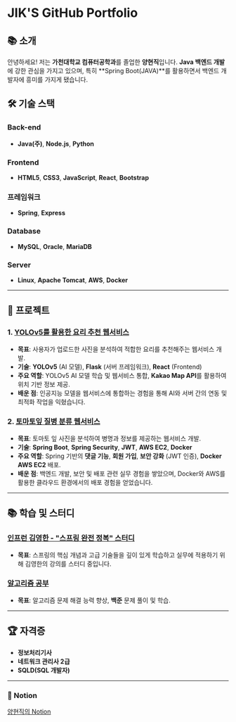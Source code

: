 # JIK'S GitHub Portfolio

## 📚 **소개**
안녕하세요! 저는 **가천대학교 컴퓨터공학과**를 졸업한 **양현직**입니다. **Java 백엔드 개발**에 강한 관심을 가지고 있으며, 특히 **Spring Boot(JAVA)**를 활용하면서 백엔드 개발자에 흥미를 가지게 됐습니다. 

## 🛠 **기술 스택**

### **Back-end**

- **Java(주)**, **Node.js**,  **Python**

### **Frontend**

- **HTML5**, **CSS3**, **JavaScript**, **React**, **Bootstrap**

### **프레임워크**

- **Spring**, **Express**

### **Database**
- **MySQL**, **Oracle**, **MariaDB**

### **Server**

- **Linux**, **Apache Tomcat**, **AWS**, **Docker**


---

## 📂 **프로젝트**

### **1. [YOLOv5를 활용한 요리 추천 웹서비스](https://github.com/Gachon-Project)**
- **목표**: 사용자가 업로드한 사진을 분석하여 적합한 요리를 추천해주는 웹서비스 개발.
- **기술**: **YOLOv5** (AI 모델), **Flask** (서버 프레임워크), **React** (Frontend)
- **주요 역할**: YOLOv5 AI 모델 학습 및 웹서비스 통합, **Kakao Map API**를 활용하여 위치 기반 정보 제공.
- **배운 점**: 인공지능 모델을 웹서비스에 통합하는 경험을 통해 AI와 서버 간의 연동 및 최적화 작업을 익혔습니다.

### **2. [토마토잎 질병 분류 웹서비스](https://github.com/JiksGit/TomatoSpring)**
- **목표**: 토마토 잎 사진을 분석하여 병명과 정보를 제공하는 웹서비스 개발.
- **기술**: **Spring Boot**, **Spring Security**, **JWT**, **AWS EC2**, **Docker**
- **주요 역할**: Spring 기반의 **댓글 기능**, **회원 가입**, **보안 강화** (JWT 인증), **Docker AWS EC2** 배포.
- **배운 점**: 백엔드 개발, 보안 및 배포 관련 실무 경험을 쌓았으며, Docker와 AWS를 활용한 클라우드 환경에서의 배포 경험을 얻었습니다.

---

## 📚 **학습 및 스터디**

### **[인프런 김영한 - "스프링 완전 정복" 스터디](https://github.com/Inflearn-Springboot)**
- **목표**: 스프링의 핵심 개념과 고급 기술들을 깊이 있게 학습하고 실무에 적용하기 위해 김영한의 강의를 스터디 중입니다.

### **[알고리즘 공부](https://github.com/JiksGit/Java-CodingTest)**
- **목표**: 알고리즘 문제 해결 능력 향상, **백준** 문제 풀이 및 학습.

---

## 🏆 **자격증**

- **정보처리기사**
- **네트워크 관리사 2급**
- **SQLD(SQL 개발자)**

---

### **📜 Notion**  
[양현직의 Notion](https://www.notion.so/JAVA-31d0e187114b48f18efa376033c33308)
